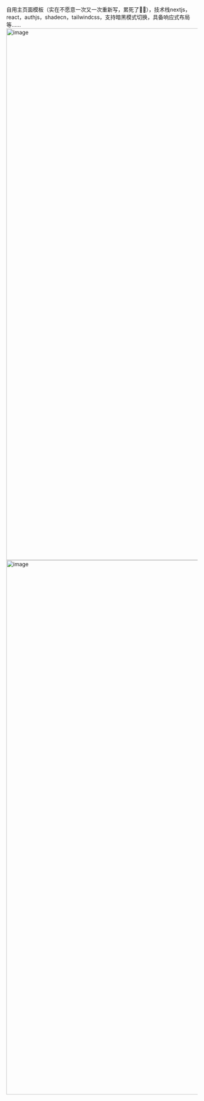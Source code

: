 自用主页面模板（实在不愿意一次又一次重新写，累死了😮‍💨），技术栈nextjs，react，authjs，shadecn，tailwindcss，支持暗黑模式切换，具备响应式布局等……
<img width="2560" height="1398" alt="image" src="https://github.com/user-attachments/assets/bc2e7247-f4c2-4417-9e10-792f2548af26" />
<img width="727" height="1405" alt="image" src="https://github.com/user-attachments/assets/9c424742-1138-4e2d-bb7e-9531b0f1504c" />
